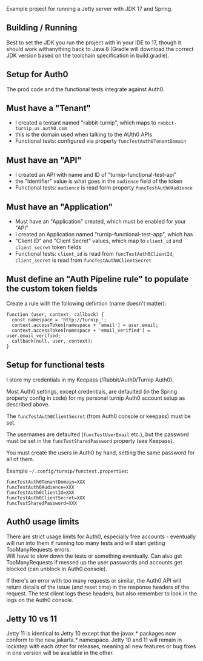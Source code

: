 Example project for running a Jetty server with JDK 17 and Spring.


## Building / Running

Best to set the JDK you run the project with in your IDE to 17, though it 
should work withanything back to Java 8 (Gradle will download the correct 
JDK version based on the toolchain specification in build.gradle).


## Setup for Auth0

The prod code and the functional tests integrate against Auth0.

## Must have a "Tenant"
* I created a tentant named "rabbit-turnip", which maps to 
`rabbit-turnip.us.auth0.com`
* this is the domain used when talking to the AUth0 APIs
* Functional tests: configured via property `funcTestAuth0TenantDomain`

## Must have an "API"
* I created an API with name and ID of "turnip-functional-test-api"
* the "Identifier" value is what goes in the `audience` field of the token 
* Functional tests: `audience` is read form property `funcTestAuth0Audience`  

## Must have an "Application" 
* Must have an "Application" created, which must be enabled for your "API"
* I created an Application named "turnip-functional-test-app", which has
* "Client ID" and "Client Secret" values, which map to `client_id` and
`client_secret` token fields
* Functional tests: `client_id` is read from `funcTestAuth0ClientId`, 
`client_secret` is read from `funcTestAuth0ClientSecret`

## Must define an "Auth Pipeline rule" to populate the custom token fields
Create a rule with the following defintion (name doesn't matter):
```
function (user, context, callback) {
  const namespace = 'http://turnip_';
  context.accessToken[namespace + 'email'] = user.email;
  context.accessToken[namespace + 'email_verified'] = user.email_verified;
  callback(null, user, context);
}
```


## Setup for functional tests

I store my credentials in my Keepass (/Rabbit/Auth0/Turnip Auth0).

Most Auth0 settings, except credentials, are defaulted (in the Spring property
config in code) for my personal turnip Auth0 account setup as described above.  

The `funcTestAuth0ClientSecret` (from Auth0 console or keepass) must be set.

The usernames are defaulted (`funcTestUserEmail` etc.), but the password must 
be set in the `funcTestSharedPassword` property (see Keepass).  

You must create the users in Auth0 by hand, setting the same password for all
of them.

Example `~/.config/turnip/functest.properties`:
```
funcTestAuth0TenantDomain=XXX
funcTestAuth0Audience=XXX
funcTestAuth0ClientId=XXX
funcTestAuth0ClientSecret=XXX
funcTestSharedPassword=XXX
```

## Auth0 usage limits

There are strict usage limits for Auth0, especially free accounts - 
eventually will run into them if running too many tests and will start getting
TooManyRequests errors.  
Will have to slow down the tests or something eventually.
Can also get TooManyRequests if messed up the user passwords and accounts get
blocked (can unblock in Auth0 console).

If there's an error with too many requests or similar, the Auth0 API will
return details of the issue (and reset time) in the response headers of the 
request.  The test client logs these headers, but also remember to look in 
the logs on the Auth0 console.


## Jetty 10 vs 11

Jetty 11 is identical to Jetty 10 except that the javax.* packages now conform
to the new jakarta.* namespace. Jetty 10 and 11 will remain in lockstep with
each other for releases, meaning all new features or bug fixes in one version
will be available in the other.


